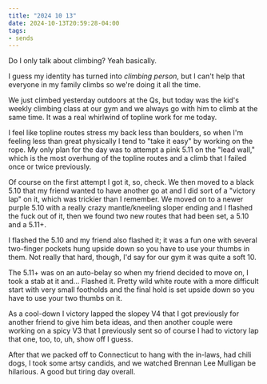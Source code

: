 ```yaml
---
title: "2024 10 13"
date: 2024-10-13T20:59:28-04:00
tags:
- sends
---
```


Do I only talk about climbing? Yeah basically.<!--more-->

I guess my identity has turned into *climbing person*, but I can't help that
everyone in my family climbs so we're doing it all the time.

We just climbed yesterday outdoors at the Qs, but today was the kid's weekly
climbing class at our gym and we always go with him to climb at the same time.
It was a real whirlwind of topline work for me today.

I feel like topline routes stress my back less than boulders, so when I'm
feeling less than great physically I tend to "take it easy" by working on the
rope. My only plan for the day was to attempt a pink 5.11 on the "lead wall,"
which is the most overhung of the topline routes and a climb that I failed once
or twice previously.

Of course on the first attempt I got it, so, check. We then moved to a black
5.10 that my friend wanted to have another go at and I did sort of a "victory
lap" on it, which was trickier than I remember. We moved on to a newer purple
5.10 with a really crazy mantle/kneeling sloper ending and I flashed the fuck
out of it, then we found two new routes that had been set, a 5.10 and a 5.11+.

I flashed the 5.10 and my friend also flashed it; it was a fun one with several
two-finger pockets hung upside down so you have to use your thumbs in them. Not
really that hard, though, I'd say for our gym it was quite a soft 10.

The 5.11+ was on an auto-belay so when my friend decided to move on, I took a
stab at it and... Flashed it. Pretty wild white route with a more difficult
start with very small footholds and the final hold is set upside down so you
have to use your two thumbs on it.

As a cool-down I victory lapped the slopey V4 that I got previously for another
friend to give him beta ideas, and then another couple were working on a spicy
V3 that I previously sent so of course I had to victory lap that one, too, to,
uh, show off I guess.

After that we packed off to Connecticut to hang with the in-laws, had chili
dogs, I took some artsy candids, and we watched Brennan Lee Mulligan be
hilarious. A good but tiring day overall.
